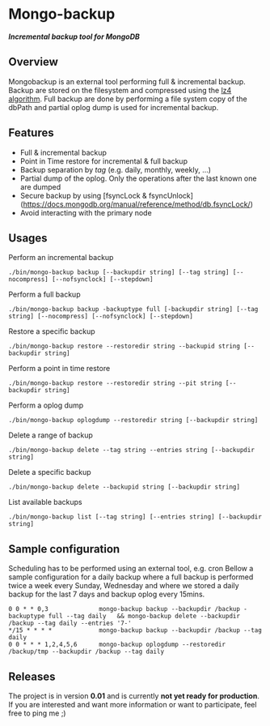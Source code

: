 # Mongo-backup
***Incremental backup tool for MongoDB***

## Overview
Mongobackup is an external tool performing full & incremental backup. Backup are stored on the filesystem and compressed using the [lz4 algorithm](https://code.google.com/p/lz4/). Full backup are done by performing a file system copy of the dbPath and partial oplog dump is used for incremental backup.

## Features
  * Full & incremental backup
  * Point in Time restore for incremental & full backup 
  * Backup separation by _tag_ (e.g. daily, monthly, weekly, ...)
  * Partial dump of the oplog. Only the operations after the last known one are dumped
  * Secure backup by using [fsyncLock & fsyncUnlock] (https://docs.mongodb.org/manual/reference/method/db.fsyncLock/)
  * Avoid interacting with the primary node

## Usages
Perform an incremental backup
```
./bin/mongo-backup backup [--backupdir string] [--tag string] [--nocompress] [--nofsynclock] [--stepdown]
```
Perform a full backup         
```
./bin/mongo-backup backup -backuptype full [-backupdir string] [--tag string] [--nocompress] [--nofsynclock] [--stepdown]
```
Restore a specific backup
```
./bin/mongo-backup restore --restoredir string --backupid string [--backupdir string]
```
Perform a point in time restore
```
./bin/mongo-backup restore --restoredir string --pit string [--backupdir string]
```
Perform a oplog dump
```
./bin/mongo-backup oplogdump --restoredir string [--backupdir string]
```
Delete a range of backup
```
./bin/mongo-backup delete --tag string --entries string [--backupdir string]
```
Delete a specific backup
```
./bin/mongo-backup delete --backupid string [--backupdir string]
```
List available backups
```
./bin/mongo-backup list [--tag string] [--entries string] [--backupdir string]
```

## Sample configuration

Scheduling has to be performed using an external tool, e.g. cron
Bellow a sample configuration for a daily backup where a full backup is performed twice a week every Sunday, Wednesday and where we stored a daily backup for the last 7 days and backup oplog every 15mins.
```cron
0 0 * * 0,3              mongo-backup backup --backupdir /backup -backuptype full --tag daily   && mongo-backup delete --backupdir /backup --tag daily --entries '7-'
*/15 * * * *             mongo-backup backup --backupdir /backup --tag daily
0 0 * * * 1,2,4,5,6      mongo-backup oplogdump --restoredir /backup/tmp --backupdir /backup --tag daily
```

## Releases

The project is in version **0.01** and is currently **not yet ready for production**.
If you are interested and want more information or want to participate, feel free to ping me ;)
